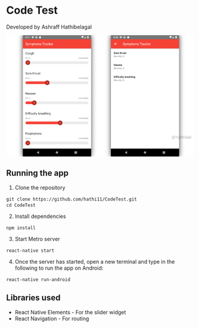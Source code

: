 # Code Test

Developed by Ashraff Hathibelagal

![](https://raw.githubusercontent.com/hathi11/CodeTest/master/picC.png)

## Running the app

1. Clone the repository

```
git clone https://github.com/hathi11/CodeTest.git
cd CodeTest
```

2. Install dependencies

```
npm install
```

3. Start Metro server

```
react-native start
```

4. Once the server has started, open a new terminal and type in the following to run the app on Android:

```
react-native run-android
```

## Libraries used

- React Native Elements - For the slider widget
- React Navigation - For routing

